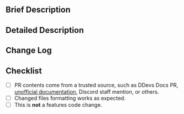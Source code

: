 ## Brief Description

<!-- Briefly explain your PR -->

## Detailed Description

<!-- Explain with as much detail as possible your PR -->

## Change Log

<!-- Here add the changes you've made as unordered list -->
<!-- WHEN MAKING A PR, REMOVE THIS LINE
- Change log 1
- Change log 2
WHEN MAKING A PR, REMOVE THIS LINE -->

## Checklist

<!-- Check the boxes with [x] for those items that your PR meets -->

- [ ] PR contents come from a trusted source, such as DDevs Docs PR, [unofficial documentation](https://docs.discord.sex/), Discord staff mention, or others.
- [ ] Changed files formatting works as expected.
- [ ] This is **not** a features code change.
